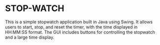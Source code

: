 # STOP-WATCH
This is a simple stopwatch application built in Java using Swing. It allows users to start, stop, and reset the timer, with the time displayed in HH:MM:SS format. The GUI includes buttons for controlling the stopwatch and a large time display.
